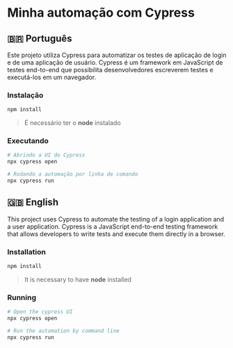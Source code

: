 # Minha automação com Cypress

## 🇧🇷 Português

Este projeto utiliza Cypress para automatizar os testes de aplicação de login e de uma aplicação de usuário. Cypress é um framework em JavaScript de testes end-to-end que possibilita desenvolvedores escreverem testes e executá-los em um navegador.

### Instalação
```bash
npm install
```
> É necessário ter o **node** instalado

### Executando
```bash
# Abrindo a UI do Cypress
npx cypress open

# Rodando a automação por linha de comando
npx cypress run
```
## 🇬🇧 English

This project uses Cypress to automate the testing of a login application and a user application. Cypress is a JavaScript end-to-end testing framework that allows developers to write tests and execute them directly in a browser.

### Installation
```bash
npm install
```
> It is necessary to have **node** installed

### Running
```bash
# Open the cypress UI
npx cypress open

# Run the automation by command line
npx cypress run
```